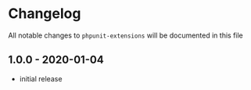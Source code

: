 # Changelog

All notable changes to `phpunit-extensions` will be documented in this file

## 1.0.0 - 2020-01-04

- initial release
